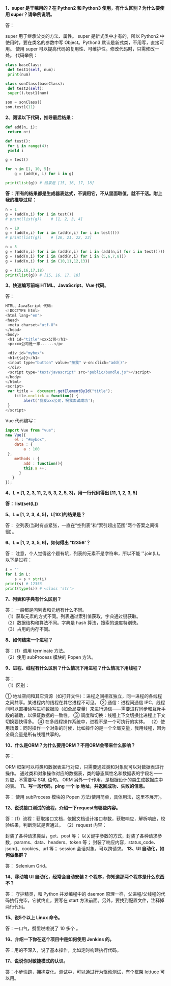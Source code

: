 **1、super 是干嘛用的？在 Python2 和 Python3 使用，有什么区别？为什么要使用 super？请举例说明。**

答：

super 用于继承父类的方法、属性。
super 是新式类中才有的，所以 Python2 中使用时，要在类名的参数中写 Object。Python3 默认是新式类，不用写，直接可用。
使用 super 可以提高代码的复用性、可维护性。修改代码时，只需修改一处。
代码举例：
```python
class baseClass:
 def test1(self, num):
 print(num)

class sonClass(baseClass):
 def test2(self):
 super().test1(num)

son = sonClass()
son.test1(11)
``` 
**2、阅读以下代码，推导最后结果：**

```python
def add(n, i):
 return n+i

def test():
 for i in range(4):
 yield i

g = test()

for n in [1, 10, 5]:
    g = (add(n, i) for i in g)

print(list(g)) # 结果是 [15, 16, 17, 18] 
```
**答： 所有的结果都是生成器表达式，不调用它，不从里面取值，就不干活。附上我的推导过程：**

``` python
n = 1
g = (add(n,i) for i in test())
# print(list(g))    # [1, 2, 3, 4]

n = 10
g = (add(n,i) for i in (add(n,i) for i in test()))
# print(list(g))    # [20, 21, 22, 23]

n = 5
g = (add(n,i) for i in (add(n,i) for i in (add(n,i) for i in test())))
g = (add(n,i) for i in (add(n,i) for i in (5,6,7,8)))
g = (add(n,i) for i in (10,11,12,13))

g = (15,16,17,18)
print(list(g)) # [15, 16, 17, 18] 
```
**3、快速编写前端 HTML、JavaScript、Vue 代码**。

答：
```javascript
HTML、JavaScript 代码:
<!DOCTYPE html>
<html lang="en">
<head>
 <meta charset="utf-8">
</head>
<body>
 <h1 id="title">xxx公司</h1>
 <p>xxx公司是一家......</p>

 <div id="mybox">
 <h1>{{a}}</h1>
 <input type="button" value="按我" v-on:click="add()">
 </div>
 <script type="text/javascript" src="public/bundle.js"></script>
</body>
</html>
<script>
 var title =  document.getElementById("title");
    title.onclick = function() {
        alert('我爱xxx公司，祝我面试成功');
 }
</script>
```

Vue 代码编写：
```javascript
import Vue from "vue";
new Vue({
    el : "#mybox",
    data : {
        a : 100
 },
    methods : {
        add : function(){
        this.a ++;
      }
   }
}); 
```
**4、L = [1, 2, 3, 11, 2, 5, 3, 2, 5, 3]，用一行代码得出 [11, 1, 2, 3, 5]**

**答： list(set(L))**


**5、L = [1, 2, 3, 4, 5]，L[10:]的结果是？**

答： 空列表(当时有点紧张，一直在“空列表”和“索引超出范围”两个答案之间徘徊）。

**6、L = [1, 2, 3, 5, 6]，如何得出 '12356'？**

答： 注意，个人觉得这个题有坑，列表的元素不是字符串，所以不能 ''.join(L)。以下是过程：

```python
s = '' 
for i in L: 
    s = s + str(i)
print(s) # 12356
print(type(s)) # <class 'str'>
 ```
**7、列表和字典有什么区别？**

答： 一般都是问列表和元组有什么不同。   
（1）获取元素的方式不同。列表通过索引值获取，字典通过键获取。   
（2）数据结构和算法不同。字典是 hash 算法，搜索的速度特别快。   
（3）占用的内存不同。

**8、如何结束一个进程？**

答：（1）调用 terminate 方法。   
（2）使用 subProcess 模块的 Popen 方法。

**9、进程、线程有什么区别？什么情况下用进程？什么情况下用线程？**

答：  
（1）区别：

① 地址空间和其它资源（如打开文件）：进程之间相互独立，同一进程的各线程之间共享。某进程内的线程在其它进程不可见。
② 通信：进程间通信 IPC，线程间可以直接读写进程数据段（如全局变量）来进行通信——需要进程同步和互斥手段的辅助，以保证数据的一致性。
③ 调度和切换：线程上下文切换比进程上下文切换要快得多。
④ 在多线程操作系统中，进程不是一个可执行的实体。
（2）使用场景：同时操作一个对象的时候，比如操作的是一个全局变量，我用线程，因为全局变量是所有线程共享的。

**10、什么是ORM？为什么要用ORM？不用ORM会带来什么影响？**

答：

ORM 框架可以将类和数据表进行对应，只需要通过类和对象就可以对数据表进行操作。
通过类和对象操作对应的数据表，类的静态属性名和数据表的字段名一一对应，不需要写 SQL 语句。
ORM 另外一个作用，是根据设计的类生成数据库中的表。
**11、写一段代码，ping 一个 ip 地址，并返回成功、失败的信息。**

答： 使用 subProcess 模块的 Popen 方法(使用简单，具体用法，这里不展开)。

**12、说说接口测试的流程，介绍一下request有哪些内容。**

答：（1）流程：获取接口文档，依据文档设计接口参数，获取响应，解析响应，校验结果，判断测试是否通过。 （2）request 内容：

封装了各种请求类型，get、post 等；
以关键字参数的方式，封装了各种请求参数，params、data、headers、token 等；
封装了响应内容，status_code、json()、cookies、url 等；
session 会话对象，可以跨请求。
**13、UI 自动化，如何做集群？**

答： Selenium Grid。

**14、移动端 UI 自动化，经常会自动安装 2 个程序，你知道那两个程序是什么东西不？**

答： 守护精灵，和 Python 并发编程中的 daemon 原理一样，父进程/父线程的代码执行完毕，它就终止，要写在 start 方法前面。另外，要找到配置文件，注释掉两行代码。

**15、说5个以上 Linux 命令。**

答：一口气，劈里啪啦说了 10 多个 。

**16、介绍一下你在这个项目中是如何使用 Jenkins 的。**

答：用的不深入，说了基本操作，比如定时构建执行代码。

**17、说说你对敏捷模式的认识。**

答：小步快跑，拥抱变化。测试中，可以通过行为驱动测试，有个框架 lettuce 可以用。